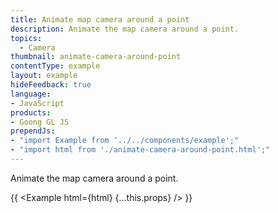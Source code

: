 ```yaml
---
title: Animate map camera around a point
description: Animate the map camera around a point.
topics:
  - Camera
thumbnail: animate-camera-around-point
contentType: example
layout: example
hideFeedback: true
language:
- JavaScript
products:
- Goong GL JS
prependJs:
- "import Example from '../../components/example';"
- "import html from './animate-camera-around-point.html';"
---
```


Animate the map camera around a point.

{{ <Example html={html} {...this.props} /> }}
